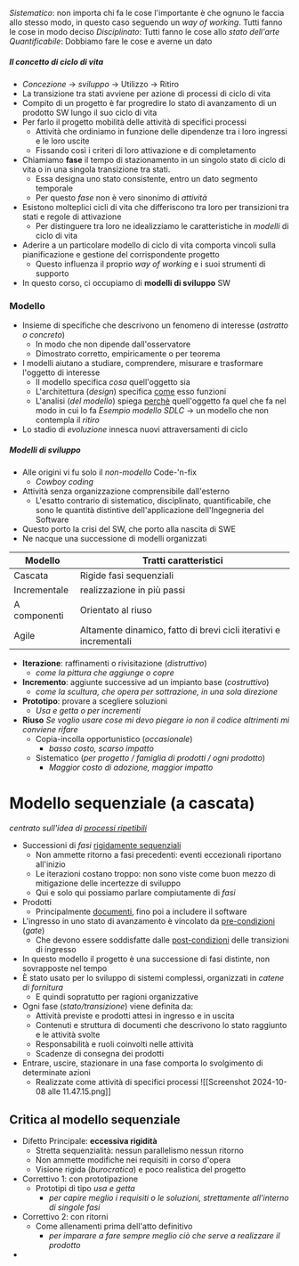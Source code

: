 *Sistematico*: non importa chi fa le cose l'importante è che ognuno le faccia allo stesso modo, in questo caso seguendo un *way of working*. Tutti fanno le cose in modo deciso
*Disciplinato*:  Tutti fanno le cose allo *stato dell'arte*
*Quantificabile*: Dobbiamo fare le cose e averne un dato 
##### Il concetto di ciclo di vita
- *Concezione* -> *sviluppo* -> Utilizzo -> Ritiro
- La transizione tra stati avviene per azione di processi di ciclo di vita
- Compito di un progetto è far progredire lo stato di avanzamento di un prodotto SW lungo il suo ciclo di vita
- Per farlo il progetto mobilità delle attività di specifici processi
	- Attività che ordiniamo in funzione delle dipendenze tra i loro ingressi e le loro uscite
	- Fissando così i criteri di loro attivazione e di completamento
- Chiamiamo **fase** il tempo di stazionamento in un singolo stato di ciclo di vita o in una singola transizione tra stati.
	- Essa designa uno stato consistente, entro un dato segmento temporale
	- Per questo *fase* non è vero sinonimo di *attività*
- Esistono molteplici cicli di vita che differiscono tra loro per transizioni tra stati e regole di attivazione
	- Per distinguere tra loro ne idealizziamo le caratteristiche in *modelli* di ciclo di vita
- Aderire a un particolare modello di ciclo di vita comporta vincoli sulla pianificazione e gestione del corrispondente progetto
	- Questo influenza il proprio *way of working* e i suoi strumenti di supporto
- In questo corso, ci occupiamo di **modelli di sviluppo** SW
### Modello
- Insieme di specifiche che descrivono un fenomeno di interesse (*astratto o concreto*)
	- In modo che non dipende dall'osservatore
	- Dimostrato corretto, empiricamente o per teorema
- I modelli aiutano a studiare, comprendere, misurare e trasformare l'oggetto di interesse
	- Il modello specifica *cosa* quell'oggetto sia
	- L'architettura (*design*) specifica <u>come</u> esso funzioni
	- L'analisi (*del modello*) spiega <u>perchè</u> quell'oggetto fa quel che fa nel modo in cui lo fa
*Esempio modello SDLC* -> un modello che non contempla il *ritiro*
- Lo stadio di *evoluzione* innesca nuovi attraversamenti di ciclo
##### Modelli di sviluppo
- Alle origini vi fu solo il *non-modello* Code-'n-fix 
	- *Cowboy coding*
- Attività senza organizzazione comprensibile dall'esterno
	- L'esatto contrario di sistematico, disciplinato, quantificabile, che sono le quantità distintive dell'applicazione dell'Ingegneria del Software
- Questo porto la crisi del SW, che porto alla nascita di SWE
- Ne nacque una successione di modelli organizzati

| **Modello**  | **Tratti caratteristici**                                         |
| ------------ | ----------------------------------------------------------------- |
| Cascata      | Rigide fasi sequenziali                                           |
| Incrementale | realizzazione in più passi                                        |
| A componenti | Orientato al riuso                                                |
| Agile        | Altamente dinamico, fatto di brevi cicli iterativi e incrementali |
- **Iterazione**: raffinamenti o rivisitazione (*distruttivo*)
	- *come la pittura che aggiunge o copre*
- **Incremento**: aggiunte successive ad un impianto base (*costruttivo*)
	- *come la scultura, che opera per sottrazione, in una sola direzione*
- **Prototipo**: provare a scegliere soluzioni
	- *Usa e getta o per incrementi*
- **Riuso** *Se voglio usare cose mi devo piegare io non il codice altrimenti mi conviene rifare*
	- Copia-incolla opportunistico (_occasionale_)
		- *basso costo, scarso impatto*
	- Sistematico (*per progetto / famiglia di prodotti / ogni prodotto*)
		- *Maggior costo di adozione, maggior impatto*
# Modello sequenziale (a cascata)
*centrato sull'idea di <u>processi ripetibili</u>*
- Successioni di *fasi* <u>rigidamente sequenziali</u>
	- Non ammette ritorno a fasi precedenti: eventi eccezionali riportano all'inizio
	- Le iterazioni costano troppo: non sono viste come buon mezzo di mitigazione delle incertezze di sviluppo
	- Qui e solo qui possiamo parlare compiutamente di *fasi*
- Prodotti
	- Principalmente <u>documenti</u>, fino poi a includere il software
- L'ingresso in uno stato di avanzamento è vincolato da <u>pre-condizioni</u> (_gate_)
	- Che devono essere soddisfatte dalle <u>post-condizioni</u>  delle transizioni di ingresso
- In questo modello il progetto è una successione di fasi distinte, non sovrapposte nel tempo
- È stato usato per lo sviluppo di sistemi complessi, organizzati in *catene di fornitura*
	- E quindi sopratutto per ragioni organizzative
- Ogni fase (*stato/transizione*) viene definita da:
	- Attività previste e prodotti attesi in ingresso e in uscita
	- Contenuti e struttura di documenti che descrivono lo stato raggiunto e le attività svolte
	- Responsabilità e ruoli coinvolti nelle attività
	- Scadenze di consegna dei prodotti
- Entrare, uscire, stazionare in una fase comporta lo svolgimento di determinate azioni
	- Realizzate come attività di specifici processi
![[Screenshot 2024-10-08 alle 11.47.15.png]]
## Critica al modello sequenziale
- Difetto Principale: **eccessiva rigidità**
	- Stretta sequenzialità: nessun parallelismo nessun ritorno
	- Non ammette modifiche nei requisiti in corso d'opera
	- Visione rigida (*burocratica*) e poco realistica del progetto
- Correttivo 1: con prototipazione
	- Prototipi di tipo *usa e getta*
		- *per capire meglio i requisiti o le soluzioni, strettamente all'interno di singole fasi*
- Correttivo 2: con ritorni
	- Come allenamenti prima dell'atto definitivo
		- *per imparare a fare sempre meglio ciò che serve a realizzare il prodotto*
- 